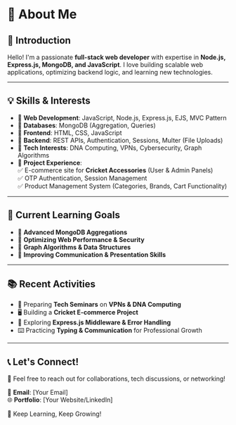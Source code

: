 # 👋 About Me

## 🚀 Introduction
Hello! I'm a passionate **full-stack web developer** with expertise in **Node.js, Express.js, MongoDB, and JavaScript**. I love building scalable web applications, optimizing backend logic, and learning new technologies.

---

## 💡 Skills & Interests
- 🔹 **Web Development**: JavaScript, Node.js, Express.js, EJS, MVC Pattern
- 🔹 **Databases**: MongoDB (Aggregation, Queries)
- 🔹 **Frontend**: HTML, CSS, JavaScript
- 🔹 **Backend**: REST APIs, Authentication, Sessions, Multer (File Uploads)
- 🔹 **Tech Interests**: DNA Computing, VPNs, Cybersecurity, Graph Algorithms
- 🔹 **Project Experience**:  
  ✅ E-commerce site for **Cricket Accessories** (User & Admin Panels)  
  ✅ OTP Authentication, Session Management  
  ✅ Product Management System (Categories, Brands, Cart Functionality)

---

## 🎯 Current Learning Goals
- 📌 **Advanced MongoDB Aggregations**  
- 📌 **Optimizing Web Performance & Security**  
- 📌 **Graph Algorithms & Data Structures**  
- 📌 **Improving Communication & Presentation Skills**  

---

## 📚 Recent Activities
- 🎤 Preparing **Tech Seminars** on **VPNs & DNA Computing**  
- 🖥️ Building a **Cricket E-commerce Project**  
- 🔎 Exploring **Express.js Middleware & Error Handling**  
- ⌨️ Practicing **Typing & Communication** for Professional Growth  

---

## 📞 Let's Connect!
💬 Feel free to reach out for collaborations, tech discussions, or networking!  

📧 **Email**: [Your Email]  
🌐 **Portfolio**: [Your Website/LinkedIn]  

🚀 Keep Learning, Keep Growing!
